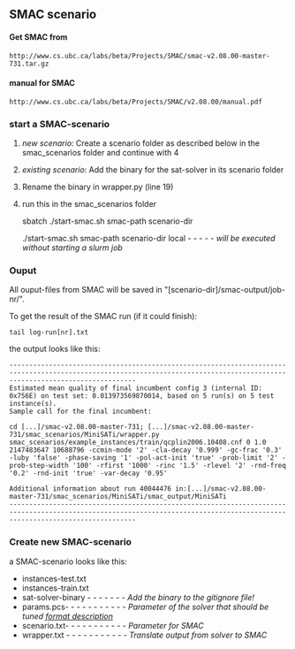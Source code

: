 ## SMAC scenario

#### Get SMAC from
    http://www.cs.ubc.ca/labs/beta/Projects/SMAC/smac-v2.08.00-master-731.tar.gz

#### manual for SMAC
    http://www.cs.ubc.ca/labs/beta/Projects/SMAC/v2.08.00/manual.pdf



### start a SMAC-scenario

1. *new scenario*: Create a scenario folder as described below in the smac_scenarios folder and continue with 4
   
2. *existing scenario*: Add the binary for the sat-solver in its scenario folder
3. Rename the binary in wrapper.py (line 19)
4. run this in the smac_scenarios folder

    sbatch ./start-smac.sh  smac-path  scenario-dir

    ./start-smac.sh  smac-path  scenario-dir  local - - - - - *will be executed without starting a slurm job*



### Ouput

All ouput-files from SMAC will be saved in "[scenario-dir]/smac-output/job-nr/".

To get the result of the SMAC run (if it could finish): 
    
    tail log-run[nr].txt


the output looks like this:


    ----------------------------------------------------------------------------------------------------------------------------------------------------------------------------
    Estimated mean quality of final incumbent config 3 (internal ID: 0x756E) on test set: 0.013973569870014, based on 5 run(s) on 5 test instance(s).
    Sample call for the final incumbent:

    cd [...]/smac-v2.08.00-master-731; [...]/smac-v2.08.00-master-731/smac_scenarios/MiniSATi/wrapper.py smac_scenarios/example_instances/train/qcplin2006.10408.cnf 0 1.0 2147483647 10688796 -ccmin-mode '2' -cla-decay '0.999' -gc-frac '0.3' -luby 'false' -phase-saving '1' -pol-act-init 'true' -prob-limit '2' -prob-step-width '100' -rfirst '1000' -rinc '1.5' -rlevel '2' -rnd-freq '0.2' -rnd-init 'true' -var-decay '0.95' 

    Additional information about run 40044476 in:[...]/smac-v2.08.00-master-731/smac_scenarios/MiniSATi/smac_output/MiniSATi
    ----------------------------------------------------------------------------------------------------------------------------------------------------------------------------



### Create new SMAC-scenario

a SMAC-scenario looks like this:

- instances-test.txt
- instances-train.txt
- sat-solver-binary - - - - - - - *Add the binary to the gitignore file!*
- params.pcs- - - - - - - - - - - *Parameter of the solver that should be tuned [format description](http://aclib.net/cssc2014/pcs-format.pdf)*
- scenario.txt- - - - - - - - - - - *Parameter for SMAC*
- wrapper.txt - - - - - - - - - - - *Translate output from solver to SMAC*